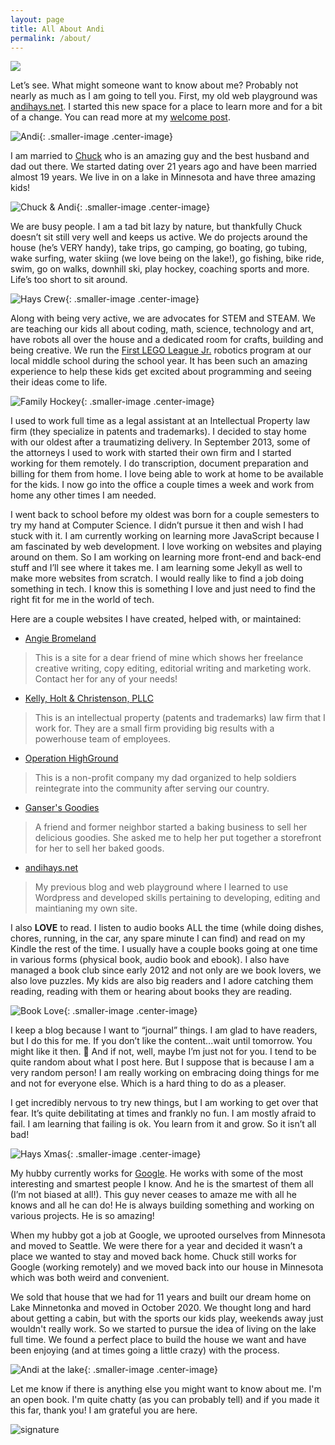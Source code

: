 ```yaml
---
layout: page
title: All About Andi
permalink: /about/
---
```

<img src="/images/SkinnyRainbow.jpg">

Let’s see. What might someone want to know about me? Probably not nearly as much as I am going to tell you. First, my old web playground was [andihays.net](http://andihays.net). I started this new space for a place to learn more and for a bit of a change. You can read more at my [welcome post](https://andihays.dev/randomness/tech/2020/08/01/welcome.html).

![Andi](/images/RinkMom.jpg){: .smaller-image .center-image}

I am married to [Chuck](http://madebychuck.com) who is an amazing guy and the best husband and dad out there. We started dating over 21 years ago and have been married almost 19 years. We live in on a lake in Minnesota and have three amazing kids!

![Chuck & Andi](/images/CandA.jpg){: .smaller-image .center-image}

We are busy people. I am a tad bit lazy by nature, but thankfully Chuck doesn’t sit still very well and keeps us active. We do projects around the house (he’s VERY handy), take trips, go camping, go boating, go tubing, wake surfing, water skiing (we love being on the lake!), go fishing, bike ride, swim, go on walks, downhill ski, play hockey, coaching sports and more. Life’s too short to sit around. 

![Hays Crew](/images/HaysExplore.JPG){: .smaller-image .center-image}

Along with being very active, we are advocates for STEM and STEAM. We are teaching our kids all about coding, math, science, technology and art, have robots all over the house and a dedicated room for crafts, building and being creative. We run the [First LEGO League Jr.](https://www.firstinspires.org/robotics/fll) robotics program at our local middle school during the school year.  It has been such an amazing experience to help these kids get excited about programming and seeing their ideas come to life. 

![Family Hockey](/images/FamilyHockey.JPG){: .smaller-image .center-image}

I used to work full time as a legal assistant at an Intellectual Property law firm (they specialize in patents and trademarks). I decided to stay home with our oldest after a traumatizing delivery. In September 2013, some of the attorneys I used to work with started their own firm and I started working for them remotely. I do transcription, document preparation and billing for them from home. I love being able to work at home to be available for the kids. I now go into the office a couple times a week and work from home any other times I am needed.

I went back to school before my oldest was born for a couple semesters to try my hand at Computer Science. I didn’t pursue it then and wish I had stuck with it. I am currently working on learning more JavaScript because I am fascinated by web development.  I love working on websites and playing around on them. So I am working on learning more front-end and back-end stuff and I’ll see where it takes me. I am learning some Jekyll as well to make more websites from scratch. I would really like to find a job doing something in tech. I know this is something I love and just need to find the right fit for me in the world of tech.

Here are a couple websites I have created, helped with, or maintained:
- [Angie Bromeland](http://angiebromeland.com/)
> This is a site for a dear friend of mine which shows her freelance creative writing, copy editing, editorial writing and marketing work. Contact her for any of your needs!
- [Kelly, Holt & Christenson, PLLC](http://khcip.com/)
> This is an intellectual property (patents and trademarks) law firm that I work for. They are a small firm providing big results with a powerhouse team of employees.
- [Operation HighGround](http://operationhighground.org/)
> This is a non-profit company my dad organized to help soldiers reintegrate into the community after serving our country.
- [Ganser's Goodies](http://gansersgoodies.com/) 
> A friend and former neighbor started a baking business to sell her delicious goodies. She asked me to help her put together a storefront for her to sell her baked goods.
- [andihays.net](http://andihays.net)
> My previous blog and web playground where I learned to use Wordpress and developed skills pertaining to developing, editing and maintianing my own site.

I also **LOVE** to read. I listen to audio books ALL the time (while doing dishes, chores, running, in the car, any spare minute I can find) and read on my Kindle the rest of the time. I usually have a couple books going at one time in various forms (physical book, audio book and ebook). I also have managed a book club since early 2012 and not only are we book lovers, we also love puzzles. My kids are also big readers and I adore catching them reading, reading with them or hearing about books they are reading.

![Book Love](/images/booklove.jpg){: .smaller-image .center-image}

I keep a blog because I want to “journal” things. I am glad to have readers, but I do this for me. If you don’t like the content...wait until tomorrow. You might like it then. 🙂 And if not, well, maybe I’m just not for you. I tend to be quite random about what I post here. But I suppose that is because I am a very random person! I am really working on embracing doing things for me and not for everyone else. Which is a hard thing to do as a pleaser.

I get incredibly nervous to try new things, but I am working to get over that fear. It’s quite debilitating at times and frankly no fun. I am mostly afraid to fail. I am learning that failing is ok. You learn from it and grow. So it isn’t all bad!

![Hays Xmas](/images/Hays2022.JPG){: .smaller-image .center-image}

My hubby currently works for [Google](http://google.com). He works with some of the most interesting and smartest people I know. And he is the smartest of them all (I’m not biased at all!). This guy never ceases to amaze me with all he knows and all he can do! He is always building something and working on various projects. He is so amazing! 

When my hubby got a job at Google, we uprooted ourselves from Minnesota and moved to Seattle.  We were there for a year and decided it wasn’t a place we wanted to stay and moved back home. Chuck still works for Google (working remotely) and we moved back into our house in Minnesota which was both weird and convenient. 

We sold that house that we had for 11 years and built our dream home on Lake Minnetonka and moved in October 2020. We thought long and hard about getting a cabin, but with the sports our kids play, weekends away just wouldn't really work. So we started to pursue the idea of living on the lake full time. We found a perfect place to build the house we want and have been enjoying (and at times going a little crazy) with the process. 

![Andi at the lake](/images/AndiLake.jpg){: .smaller-image .center-image}

Let me know if there is anything else you might want to know about me. I'm an open book. I'm quite chatty (as you can probably tell) and if you made it this far, thank you! I am grateful you are here.

![signature](/images/andi.jpg)